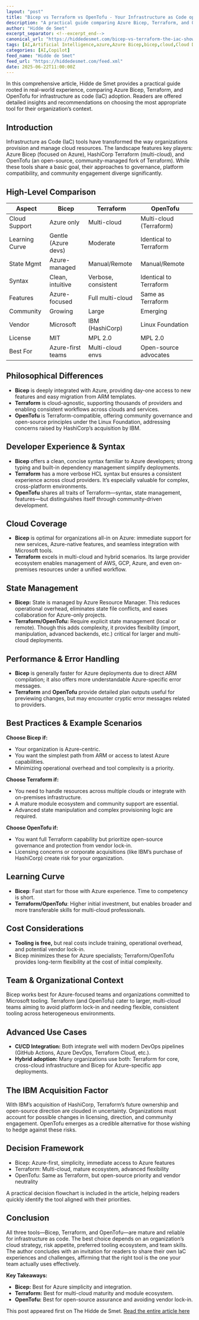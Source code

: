 ```yaml
---
layout: "post"
title: "Bicep vs Terraform vs OpenTofu - Your Infrastructure as Code options in 2025"
description: "A practical guide comparing Azure Bicep, Terraform, and OpenTofu for infrastructure as code - strengths, use cases, recommendations, and organizational considerations."
author: "Hidde de Smet"
excerpt_separator: <!--excerpt_end-->
canonical_url: "https://hiddedesmet.com/bicep-vs-terraform-the-iac-showdown"
tags: [AI,Artificial Intelligence,azure,Azure Bicep,bicep,cloud,Cloud Deployment,Copilot,devops,GitHub Copilot,HashiCorp,iac,ibm,infrastructure,Infrastructure as Code,Linux Foundation,Multi-cloud,OpenTofu,terraform]
categories: [AI,Copilot]
feed_name: "Hidde de Smet"
feed_url: "https://hiddedesmet.com/feed.xml"
date: 2025-06-22T11:00:00Z
---
```


In this comprehensive article, Hidde de Smet provides a practical guide rooted in real-world experience, comparing Azure Bicep, Terraform, and OpenTofu for infrastructure as code (IaC) adoption. Readers are offered detailed insights and recommendations on choosing the most appropriate tool for their organization’s context. <!--excerpt_end--> 

## Introduction

Infrastructure as Code (IaC) tools have transformed the way organizations provision and manage cloud resources. The landscape features key players: Azure Bicep (focused on Azure), HashiCorp Terraform (multi-cloud), and OpenTofu (an open-source, community-managed fork of Terraform). While these tools share a basic goal, their approaches to governance, platform compatibility, and community engagement diverge significantly.

## High-Level Comparison

| Aspect         | Bicep                | Terraform            | OpenTofu                |
| --------------|--------------------- | -------------------- | ------------------------ |
| Cloud Support | Azure only           | Multi-cloud          | Multi-cloud (Terraform)  |
| Learning Curve | Gentle (Azure devs) | Moderate             | Identical to Terraform   |
| State Mgmt    | Azure-managed        | Manual/Remote        | Manual/Remote            |
| Syntax        | Clean, intuitive     | Verbose, consistent  | Identical to Terraform   |
| Features      | Azure-focused        | Full multi-cloud     | Same as Terraform        |
| Community     | Growing              | Large                | Emerging                 |
| Vendor        | Microsoft            | IBM (HashiCorp)      | Linux Foundation         |
| License       | MIT                  | MPL 2.0              | MPL 2.0                  |
| Best For      | Azure-first teams    | Multi-cloud envs     | Open-source advocates    |

## Philosophical Differences
- **Bicep** is deeply integrated with Azure, providing day-one access to new features and easy migration from ARM templates.
- **Terraform** is cloud-agnostic, supporting thousands of providers and enabling consistent workflows across clouds and services.
- **OpenTofu** is Terraform-compatible, offering community governance and open-source principles under the Linux Foundation, addressing concerns raised by HashiCorp’s acquisition by IBM.

## Developer Experience & Syntax
- **Bicep** offers a clean, concise syntax familiar to Azure developers; strong typing and built-in dependency management simplify deployments.
- **Terraform** has a more verbose HCL syntax but ensures a consistent experience across cloud providers. It’s especially valuable for complex, cross-platform environments.
- **OpenTofu** shares all traits of Terraform—syntax, state management, features—but distinguishes itself through community-driven development.

## Cloud Coverage
- **Bicep** is optimal for organizations all-in on Azure: immediate support for new services, Azure-native features, and seamless integration with Microsoft tools.
- **Terraform** excels in multi-cloud and hybrid scenarios. Its large provider ecosystem enables management of AWS, GCP, Azure, and even on-premises resources under a unified workflow.

## State Management
- **Bicep:** State is managed by Azure Resource Manager. This reduces operational overhead, eliminates state file conflicts, and eases collaboration for Azure-only projects.
- **Terraform/OpenTofu:** Require explicit state management (local or remote). Though this adds complexity, it provides flexibility (import, manipulation, advanced backends, etc.) critical for larger and multi-cloud deployments.

## Performance & Error Handling
- **Bicep** is generally faster for Azure deployments due to direct ARM compilation; it also offers more understandable Azure-specific error messages.
- **Terraform** and **OpenTofu** provide detailed plan outputs useful for previewing changes, but may encounter cryptic error messages related to providers.

## Best Practices & Example Scenarios
**Choose Bicep if:**
- Your organization is Azure-centric.
- You want the simplest path from ARM or access to latest Azure capabilities.
- Minimizing operational overhead and tool complexity is a priority.

**Choose Terraform if:**
- You need to handle resources across multiple clouds or integrate with on-premises infrastructure.
- A mature module ecosystem and community support are essential.
- Advanced state manipulation and complex provisioning logic are required.

**Choose OpenTofu if:**
- You want full Terraform capability but prioritize open-source governance and protection from vendor lock-in.
- Licensing concerns or corporate acquisitions (like IBM’s purchase of HashiCorp) create risk for your organization.

## Learning Curve
- **Bicep**: Fast start for those with Azure experience. Time to competency is short.
- **Terraform/OpenTofu**: Higher initial investment, but enables broader and more transferable skills for multi-cloud professionals.

## Cost Considerations
- **Tooling is free,** but real costs include training, operational overhead, and potential vendor lock-in.
- Bicep minimizes these for Azure specialists; Terraform/OpenTofu provides long-term flexibility at the cost of initial complexity.

## Team & Organizational Context
Bicep works best for Azure-focused teams and organizations committed to Microsoft tooling. Terraform (and OpenTofu) cater to larger, multi-cloud teams aiming to avoid platform lock-in and needing flexible, consistent tooling across heterogeneous environments.

## Advanced Use Cases
- **CI/CD Integration:** Both integrate well with modern DevOps pipelines (GitHub Actions, Azure DevOps, Terraform Cloud, etc.).
- **Hybrid adoption:** Many organizations use both: Terraform for core, cross-cloud infrastructure and Bicep for Azure-specific app deployments.

## The IBM Acquisition Factor
With IBM’s acquisition of HashiCorp, Terraform’s future ownership and open-source direction are clouded in uncertainty. Organizations must account for possible changes in licensing, direction, and community engagement. OpenTofu emerges as a credible alternative for those wishing to hedge against these risks.

## Decision Framework
- Bicep: Azure-first, simplicity, immediate access to Azure features
- Terraform: Multi-cloud, mature ecosystem, advanced flexibility
- OpenTofu: Same as Terraform, but open-source priority and vendor neutrality

A practical decision flowchart is included in the article, helping readers quickly identify the tool aligned with their priorities.

## Conclusion
All three tools—Bicep, Terraform, and OpenTofu—are mature and reliable for infrastructure as code. The best choice depends on an organization’s cloud strategy, risk appetite, preferred tooling ecosystem, and team skills. The author concludes with an invitation for readers to share their own IaC experiences and challenges, affirming that the right tool is the one your team actually uses effectively.

**Key Takeaways:**
- **Bicep:** Best for Azure simplicity and integration.
- **Terraform:** Best for multi-cloud maturity and module ecosystem.
- **OpenTofu:** Best for open-source assurance and avoiding vendor lock-in.

This post appeared first on The Hidde de Smet. [Read the entire article here](https://hiddedesmet.com/bicep-vs-terraform-the-iac-showdown)
